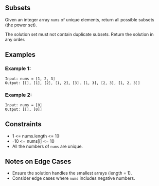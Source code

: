 ## Subsets

Given an integer array `nums` of unique elements, return all possible subsets (the power set).

The solution set must not contain duplicate subsets. Return the solution in any order.

## Examples

### Example 1:

```
Input: nums = [1, 2, 3]
Output: [[], [1], [2], [1, 2], [3], [1, 3], [2, 3], [1, 2, 3]]
```

### Example 2:

```
Input: nums = [0]
Output: [[], [0]]
```

## Constraints

- 1 <= nums.length <= 10
- -10 <= nums[i] <= 10
- All the numbers of `nums` are unique.

## Notes on Edge Cases

- Ensure the solution handles the smallest arrays (length = 1).
- Consider edge cases where `nums` includes negative numbers.